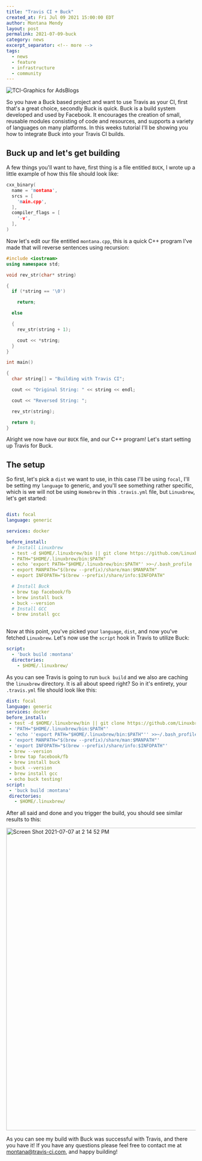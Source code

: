 ```yaml
---
title: "Travis CI + Buck"
created_at: Fri Jul 09 2021 15:00:00 EDT
author: Montana Mendy
layout: post
permalink: 2021-07-09-buck
category: news
excerpt_separator: <!-- more --> 
tags:
  - news
  - feature
  - infrastructure
  - community
---
```



![TCI-Graphics for AdsBlogs](https://user-images.githubusercontent.com/20936398/124826241-7684cd00-df29-11eb-8fcb-21db161a5087.png)


So you have a Buck based project and want to use Travis as your CI, first that's a great choice, secondly Buck is quick. Buck is a build system developed and used by Facebook. It encourages the creation of small, reusable modules consisting of code and resources, and supports a variety of languages on many platforms. In this weeks tutorial I'll be showing you how to integrate Buck into your Travis CI builds.

<!-- more --> 

## Buck up and let's get building


A few things you'll want to have, first thing is a file entitled `BUCK`, I wrote up a little example of how this file should look like:

```cpp
cxx_binary(
  name = 'montana',
  srcs = [
    'main.cpp',
  ],
  compiler_flags = [
    '-v',
  ],
)
```

Now let's edit our file entitled `montana.cpp`, this is a quick C++ program I've made that will reverse sentences using recursion: 

```cpp
#include <iostream>
using namespace std;

void rev_str(char* string)

{
  if (*string == '\0')

    return;

  else

  {
    rev_str(string + 1);

    cout << *string;
  }
}

int main()

{
  char string[] = "Building with Travis CI";

  cout << "Original String: " << string << endl;

  cout << "Reversed String: ";

  rev_str(string);

  return 0;
}
```

Alright we now have our `BUCK` file, and our C++ program! Let's start setting up Travis for Buck. 

## The setup 

So first, let's pick a `dist` we want to use, in this case I'll be using `focal`, I'll be setting my `language` to generic, and you'll see something rather specific, which is we will not be using `Homebrew` in this `.travis.yml` file, but `Linuxbrew`, let's get started: 

```yaml

dist: focal
language: generic

services: docker 

before_install:
  # Install Linuxbrew
  - test -d $HOME/.linuxbrew/bin || git clone https://github.com/Linuxbrew/brew.git $HOME/.linuxbrew
  - PATH="$HOME/.linuxbrew/bin:$PATH"
  - echo 'export PATH="$HOME/.linuxbrew/bin:$PATH"' >>~/.bash_profile
  - export MANPATH="$(brew --prefix)/share/man:$MANPATH"
  - export INFOPATH="$(brew --prefix)/share/info:$INFOPATH"

  # Install Buck
  - brew tap facebook/fb
  - brew install buck
  - buck --version
  # Install GCC
  - brew install gcc
  
```
Now at this point, you've picked your `language`, `dist`, and now you've fetched `Linuxbrew`. Let's now use the `script` hook in Travis to utilize Buck:

```yaml
script:
  - 'buck build :montana'
  directories:
    - $HOME/.linuxbrew/
 ```
 As you can see Travis is going to run `buck build` and we also are caching the `linuxbrew` directory. It is all about speed right? So in it's entirety, your `.travis.yml` file should look like this: 
 
 ```yaml
 dist: focal
language: generic
services: docker
before_install:
  - test -d $HOME/.linuxbrew/bin || git clone https://github.com/Linuxbrew/brew.git $HOME/.linuxbrew
  - 'PATH="$HOME/.linuxbrew/bin:$PATH"'
  - 'echo ''export PATH="$HOME/.linuxbrew/bin:$PATH"'' >>~/.bash_profile'
  - 'export MANPATH="$(brew --prefix)/share/man:$MANPATH"'
  - 'export INFOPATH="$(brew --prefix)/share/info:$INFOPATH"'
  - brew --version
  - brew tap facebook/fb
  - brew install buck
  - buck --version
  - brew install gcc
  - echo buck testing! 
script:
  - 'buck build :montana'
  directories:
    - $HOME/.linuxbrew/
  ```

After all said and done and you trigger the build, you should see similar results to this: 

<img width="805" alt="Screen Shot 2021-07-07 at 2 14 52 PM" src="https://user-images.githubusercontent.com/20936398/124829810-f57c0480-df2d-11eb-8b87-69ceb5773169.png">

As you can see my build with Buck was successful with Travis, and there you have it! If you have any questions please feel free to contact me at [montana@travis-ci.com](mailto:montana@travis-ci.com), and happy building! 

